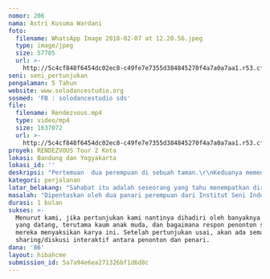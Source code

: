 ```yaml
---
nomor: 206
nama: Astri Kusuma Wardani
foto:
  filename: WhatsApp Image 2018-02-07 at 12.20.56.jpeg
  type: image/jpeg
  size: 57705
  url: >-
    http://5c4cf848f6454dc02ec8-c49fe7e7355d384845270f4a7a0a7aa1.r53.cf2.rackcdn.com/c3b185bb-459a-44cd-aa03-badf57c26859/WhatsApp%20Image%202018-02-07%20at%2012.20.56.jpeg
seni: seni_pertunjukan
pengalaman: 5 Tahun
website: www.solodancestudio.org
sosmed: 'FB : solodancestudio sds'
file:
  filename: Rendezvous.mp4
  type: video/mp4
  size: 1637072
  url: >-
    http://5c4cf848f6454dc02ec8-c49fe7e7355d384845270f4a7a0a7aa1.r53.cf2.rackcdn.com/5ea60952-2bdc-4f1c-bd2b-5022200d7860/Rendezvous.mp4
proyek: RENDEZVOUS Tour 2 Kota
lokasi: Bandung dan Yogyakarta
lokasi_id: ''
deskripsi: "Pertemuan  dua perempuan di sebuah taman.\r\nKeduanya memendam persoalan masing-masing.\r\nPertemuan yang membawa persahabatan sekaligus juga kehilangan yang dalam. \r\nSebuah pertemuan sederhana dalam bahasa tubuh, musik, tari dan puisi serta cinta.\r\n\r\nMusik dan lagu populer seperti Coldplay, Michael Buble, Terry hingga lagu musikalisasi puisi seperti karya Sapardi Djoko Damono membawa orang pada imagnasi tentang kehidupan.\r\nKarya ini dikembangkan lewat melodi dan syair lagu - lagu itu untuk menjadi tontonan menggabungkan lagu, tari, musik dan puisi."
kategori: perjalanan
latar_belakang: "Sahabat itu adalah seseorang yang tahu menempatkan dirinya. Ia selalu menyediakan telinganya untuk mendengar semua keluh kesah kita, merelakan pundaknya sebagai sandaran saat kita tergugu dalam isak tangis. Dan ia adalah orang pertama yang ikut merasakan kebahagian saat melihat ataupun mendengar kebahagian kita. Persahabatan itu bukan berarti tanpa perbedaan.\r\nIa tentang bisa saling menghargai, bukan saling memanfaatkan. Persahabatan itu juga bukan tentang memahami dan mengerti, karena seorang sahabat tetap bisa menerima hal yang tidak mungkin dimengerti atau dipahami oleh orang lain."
masalah: "Dipentaskan oleh dua panari perempuan dari Institut Seni Indonesia (ISI) Solo yang sangat kaya pengalaman dan salah satunya memiliki keterampilan menyanyi yang berkualitas, menjadi sebuah pasangan puitik-musikal-dance yang menarik untuk ditonton. Bagaimana menggabungkan karakter populer musikal dan dance serta puisi dengan sastra karya Sapardi yang puitik namun sangat cair dikomunikasikan.\r\nSelain itu, kisah serta tema yang diangkat mengandung drama musikal sekaligus ruang dance yang humanis serta menarik untuk anak muda. Juga penggabungan lagu, puisi dan dance menjadi ramuan pertunjukan yang komunikatif sekaligus kandungan seni."
durasi: 1 bulan
sukses: >-
  Menurut kami, jika pertunjukan kami nantinya dihadiri oleh banyaknya penonton
  yang datang, terutama kaum anak muda, dan bagaimana respon penonton setelah
  mereka menyaksikan karya ini. Setelah pertunjukan usai, akan ada semacam
  sharing/diskusi interaktif antara penonton dan penari.
dana: '86'
layout: hibahcme
submission_id: 5a7a94e6ea271326bf1d6d8c
---
```

